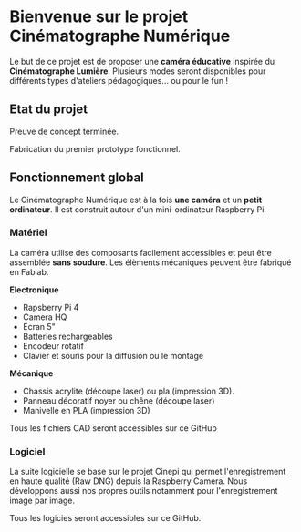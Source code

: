# Bienvenue sur le projet Cinématographe Numérique
Le but de ce projet est de proposer une **caméra éducative** inspirée du **Cinématographe Lumière**. Plusieurs modes seront disponibles pour différents types d'ateliers pédagogiques... ou pour le fun !

## Etat du projet
Preuve de concept terminée.

Fabrication du premier prototype fonctionnel.

## Fonctionnement global
Le Cinématographe Numérique est à la fois **une caméra** et un **petit ordinateur**. Il est construit autour d'un mini-ordinateur Raspberry Pi.

### Matériel
La caméra utilise des composants facilement accessibles et peut être assemblée **sans soudure**. Les élèments mécaniques peuvent être fabriqué en Fablab.

**Electronique**
- Rapsberry Pi 4
- Camera HQ
- Ecran 5"
- Batteries rechargeables
- Encodeur rotatif
- Clavier et souris pour la diffusion ou le montage

**Mécanique**
- Chassis acrylite (découpe laser) ou pla (impression 3D).
- Panneau décoratif noyer ou chêne (découpe laser)
- Manivelle en PLA (impression 3D)

Tous les fichiers CAD seront accessibles sur ce GitHub

### Logiciel
La suite logicielle se base sur le projet Cinepi qui permet l'enregistrement en haute qualité (Raw DNG) depuis la Raspberry Camera.
Nous développons aussi nos propres outils notamment pour l'enregistrement image par image.

Tous les logicies seront accessibles sur ce GitHub.
